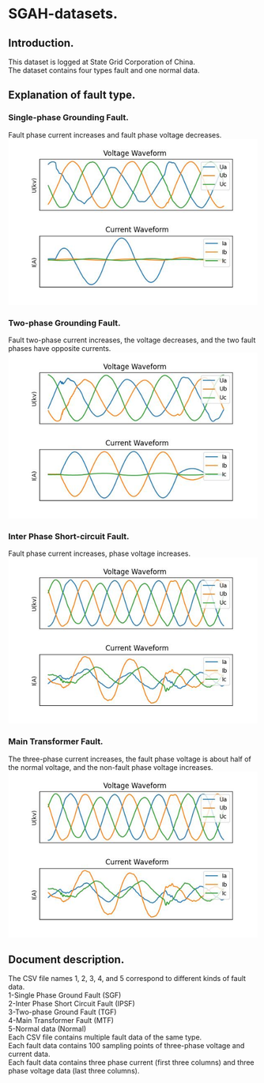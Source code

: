 # SGAH-datasets.
## Introduction.
This dataset is logged at State Grid Corporation of China.  
The dataset contains four types fault and one normal data.  

## Explanation of fault type.
### Single-phase Grounding Fault.  
Fault phase current increases and fault phase voltage decreases.  
![SGF](/images/SGF.jpg)
### Two-phase Grounding Fault.  
Fault two-phase current increases, the voltage decreases, and the two fault phases have opposite currents.  
![TGF](/images/TPF.jpg)  
### Inter Phase Short-circuit Fault.  
Fault phase current increases, phase voltage increases.  
![TGF](/images/IPSF.jpg)    
### Main Transformer Fault.  
The three-phase current increases, the fault phase voltage is about half of the normal voltage, and the non-fault phase voltage increases.  
![MTF](/images/IPSF.jpg)  
## Document description.  
The CSV file names 1, 2, 3, 4, and 5 correspond to different kinds of fault data.     
      1-Single Phase Ground Fault (SGF)     
      2-Inter Phase Short Circuit Fault (IPSF)     
      3-Two-phase Ground Fault (TGF)      
      4-Main Transformer Fault (MTF)      
      5-Normal data (Normal)    
Each CSV file contains multiple fault data of the same type.  
Each fault data contains 100 sampling points of three-phase voltage and current data.  
Each fault data contains three phase current (first three columns) and three phase voltage data (last three columns).   

